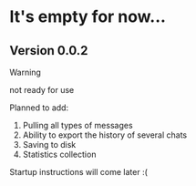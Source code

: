 # It's empty for now...

## Version 0.0.2

> [!WARNING]
> not ready for use

Planned to add:
1. Pulling all types of messages
2. Ability to export the history of several chats
3. Saving to disk
4. Statistics collection

Startup instructions will come later :(
